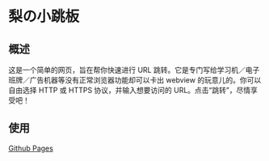 # 梨の小跳板

## 概述
这是一个简单的网页，旨在帮你快速进行 URL 跳转。它是专门写给学习机／电子班牌／广告机器等没有正常浏览器功能却可以卡出 webview 的玩意儿的。你可以自由选择 HTTP 或 HTTPS 协议，并输入想要访问的 URL。点击“跳转”，尽情享受吧！

## 使用
[Github Pages](https://lingyicute.github.io/Springboard)
